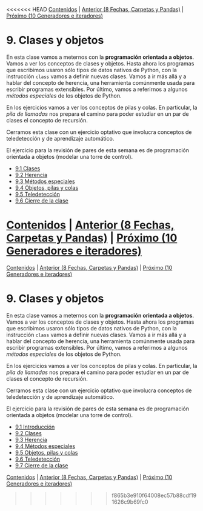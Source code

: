 <<<<<<< HEAD
[Contenidos](../Contenidos.md) \| [Anterior (8 Fechas, Carpetas y Pandas)](../08_Fechas_Carpetas_y_Pandas/00_Resumen.md) \| [Próximo (10 Generadores e iteradores)](../10_Generadores_e_Iteradores/00_Resumen.md)

# 9. Clases y objetos
En esta clase vamos a meternos con la **programación orientada a objetos**. Vamos a ver los conceptos de clases y objetos. Hasta ahora los programas que escribimos usaron sólo tipos de datos nativos de Python, con la instrucción `class` vamos a definir nuevas clases. Vamos a ir más allá y a hablar del concepto de herencia, una herramienta comúnmente usada para escribir programas extensibles. Por último, vamos a referirnos a algunos *métodos especiales* de los objetos de Python.

En los ejercicios vamos a ver los conceptos de pilas y colas. En particular, la *pila de llamadas* nos prepara el camino para poder estudiar en un par de clases el concepto de recursión.

Cerramos esta clase con un ejercicio optativo que involucra conceptos de teledetección y de aprendizaje automático.

El ejercicio para la revisión de pares de esta semana es de programación orientada a objetos (modelar una torre de control).




* [9.1 Clases](01_Clases.md)
* [9.2 Herencia](02_Herencia.md)
* [9.3 Métodos especiales](03_Métodos_Especiales.md)
* [9.4 Objetos, pilas y colas](04_Pilas_Colas.md)
* [9.5 Teledetección](05_Teledeteccion.md)
* [9.6 Cierre de la clase](06_Cierre.md)


[Contenidos](../Contenidos.md) \| [Anterior (8 Fechas, Carpetas y Pandas)](../08_Fechas_Carpetas_y_Pandas/00_Resumen.md) \| [Próximo (10 Generadores e iteradores)](../10_Generadores_e_Iteradores/00_Resumen.md)
=======
[Contenidos](../Contenidos.md) \| [Anterior (8 Fechas, Carpetas y Pandas)](../08_Fechas_Carpetas_y_Pandas/00_Resumen.md) \| [Próximo (10 Generadores e iteradores)](../10_Generadores_e_Iteradores/00_Resumen.md)

# 9. Clases y objetos
En esta clase vamos a meternos con la **programación orientada a objetos**. Vamos a ver los conceptos de clases y objetos. Hasta ahora los programas que escribimos usaron sólo tipos de datos nativos de Python, con la instrucción `class` vamos a definir nuevas clases. Vamos a ir más allá y a hablar del concepto de herencia, una herramienta comúnmente usada para escribir programas extensibles. Por último, vamos a referirnos a algunos *métodos especiales* de los objetos de Python.

En los ejercicios vamos a ver los conceptos de pilas y colas. En particular, la *pila de llamadas* nos prepara el camino para poder estudiar en un par de clases el concepto de recursión.

Cerramos esta clase con un ejercicio optativo que involucra conceptos de teledetección y de aprendizaje automático.

El ejercicio para la revisión de pares de esta semana es de programación orientada a objetos (modelar una torre de control).




* [9.1 Introducción](01_Intro.md)
* [9.2 Clases](02_Clases.md)
* [9.3 Herencia](03_Herencia.md)
* [9.4 Métodos especiales](04_Métodos_Especiales.md)
* [9.5 Objetos, pilas y colas](05_Pilas_Colas.md)
* [9.6 Teledetección](06_Teledeteccion.md)
* [9.7 Cierre de la clase](07_Cierre.md)


[Contenidos](../Contenidos.md) \| [Anterior (8 Fechas, Carpetas y Pandas)](../08_Fechas_Carpetas_y_Pandas/00_Resumen.md) \| [Próximo (10 Generadores e iteradores)](../10_Generadores_e_Iteradores/00_Resumen.md)
>>>>>>> f865b3e910f64008ec57b88cdf191626c9b69fc0
